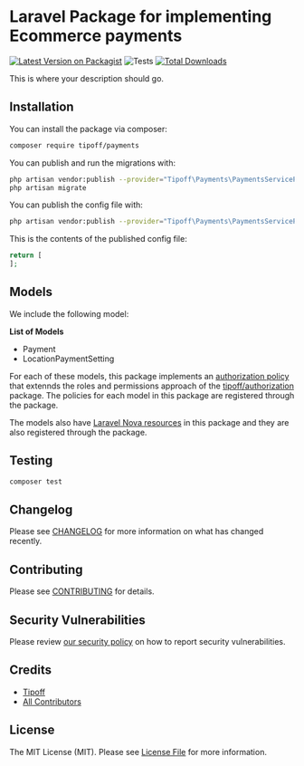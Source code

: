 # Laravel Package for implementing Ecommerce payments

[![Latest Version on Packagist](https://img.shields.io/packagist/v/tipoff/payments.svg?style=flat-square)](https://packagist.org/packages/tipoff/payments)
![Tests](https://github.com/tipoff/payments/workflows/Tests/badge.svg)
[![Total Downloads](https://img.shields.io/packagist/dt/tipoff/payments.svg?style=flat-square)](https://packagist.org/packages/tipoff/payments)


This is where your description should go.

## Installation

You can install the package via composer:

```bash
composer require tipoff/payments
```

You can publish and run the migrations with:

```bash
php artisan vendor:publish --provider="Tipoff\Payments\PaymentsServiceProvider" --tag="payments-migrations"
php artisan migrate
```

You can publish the config file with:
```bash
php artisan vendor:publish --provider="Tipoff\Payments\PaymentsServiceProvider" --tag="payments-config"
```

This is the contents of the published config file:

```php
return [
];
```

## Models

We include the following model:

**List of Models**

- Payment
- LocationPaymentSetting

For each of these models, this package implements an [authorization policy](https://laravel.com/docs/8.x/authorization) that extennds the roles and permissions approach of the [tipoff/authorization](https://github.com/tipoff/authorization) package. The policies for each model in this package are registered through the package.

The models also have [Laravel Nova resources](https://nova.laravel.com/docs/3.0/resources/) in this package and they are also registered through the package.

## Testing

```bash
composer test
```

## Changelog

Please see [CHANGELOG](CHANGELOG.md) for more information on what has changed recently.

## Contributing

Please see [CONTRIBUTING](.github/CONTRIBUTING.md) for details.

## Security Vulnerabilities

Please review [our security policy](../../security/policy) on how to report security vulnerabilities.

## Credits

- [Tipoff](https://github.com/tipoff)
- [All Contributors](../../contributors)

## License

The MIT License (MIT). Please see [License File](LICENSE.md) for more information.
